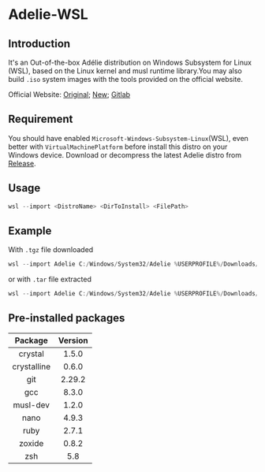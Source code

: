 # Adelie-WSL


## Introduction

It's an Out-of-the-box Adélie distribution on Windows Subsystem for Linux (WSL), based on the Linux kernel and musl runtime library.You may also build `.iso` system images with the tools provided on the official website.

Official Website: [Original](https://oldwww.adelielinux.org/); [New](https://www.adelielinux.org/); [Gitlab](https://git.adelielinux.org/adelie)

## Requirement

You should have enabled `Microsoft-Windows-Subsystem-Linux`(WSL), even better with `VirtualMachinePlatform` before install this distro on your Windows device.
Download or decompress the latest Adelie distro from [Release](https://github.com/18183883296/Adelie-WSL/releases).

## Usage

``` powershell
wsl --import <DistroName> <DirToInstall> <FilePath>
```

## Example

With `.tgz` file downloaded

``` powershell
wsl --import Adelie C:/Windows/System32/Adelie %USERPROFILE%/Downloads/Adelie-x64-1.0-rc2.tgz
```

or with `.tar` file extracted

``` powershell
wsl --import Adelie C:/Windows/System32/Adelie %USERPROFILE%/Downloads/Adelie-x64-1.0-rc2.tar
```

## Pre-installed packages

|   Package   | Version |
| :---------: | :-----: |
|   crystal   |  1.5.0  |
| crystalline |  0.6.0  |
|     git     | 2.29.2  |
|     gcc     |  8.3.0  |
|  musl-dev   |  1.2.0  |
|    nano     |  4.9.3  |
|    ruby     |  2.7.1  |
|   zoxide    |  0.8.2  |
|     zsh     |   5.8   |
